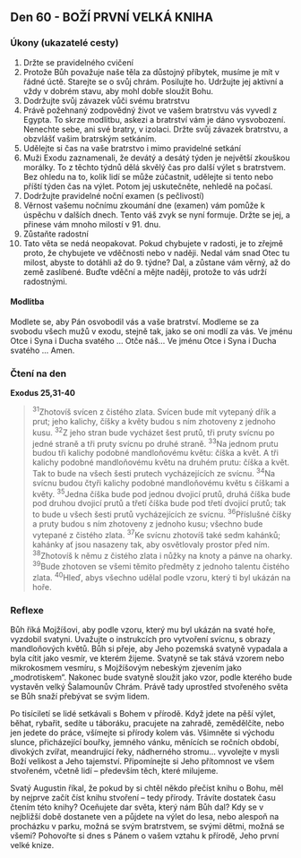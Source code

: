 ## Den 60 - BOŽÍ PRVNÍ VELKÁ KNIHA

### Úkony (ukazatelé cesty)

1. Držte se pravidelného cvičení
1. Protože Bůh považuje naše těla za důstojný příbytek, musíme je mít v řádné úctě. Starejte se o svůj chrám. Posilujte ho. Udržujte jej aktivní a vždy v dobrém stavu, aby mohl dobře sloužit Bohu.
1. Dodržujte svůj závazek vůči svému bratrstvu
1. Právě požehnaný zodpovědný život ve vašem bratrstvu vás vyvedl z Egypta. To skrze modlitbu, askezi a bratrství vám je dáno vysvobození. Nenechte sebe, ani své bratry, v izolaci. Držte svůj závazek bratrstvu, a obzvlášť vašim bratrským setkáním.
1. Udělejte si čas na vaše bratrstvo i mimo pravidelné setkání
1. Muži Exodu zaznamenali, že devátý a desátý týden je největší zkouškou morálky. To z těchto týdnů dělá skvělý čas pro další výlet s bratrstvem. Bez ohledu na to, kolik lidí se může zúčastnit, udělejte si tento nebo příští týden čas na výlet. Potom jej uskutečněte, nehledě na počasí.
1. Dodržujte pravidelné noční examen (s pečlivostí)
1. Věrnost vašemu nočnímu zkoumání dne (examen) vám pomůže k úspěchu v dalších dnech. Tento váš zvyk se nyní formuje. Držte se jej, a přinese vám mnoho milostí v 91. dnu.
1. Zůstaňte radostní
1. Tato věta se nedá neopakovat. Pokud chybujete v radosti, je to zřejmě proto, že chybujete ve vděčnosti nebo v naději. Nedal vám snad Otec tu milost, abyste to dotáhli až do 9. týdne? Dal, a zůstane vám věrný, až do země zaslíbené. Buďte vděční a mějte naději, protože to vás udrží radostnými.

#### Modlitba

Modlete se, aby Pán osvobodil vás a vaše bratrství.
Modleme se za svobodu všech mužů v exodu, stejně tak, jako se oni modlí za vás.
Ve jménu Otce i Syna i Ducha svatého … Otče náš… Ve jménu Otce i Syna i Ducha svatého … Amen.

### Čtení na den

**Exodus 25,31-40**

> <sup>31</sup>Zhotovíš svícen z čistého zlata. Svícen bude mít vytepaný dřík a prut; jeho kalichy, číšky a květy budou s ním zhotoveny z jednoho kusu.
> <sup>32</sup>Z jeho stran bude vycházet šest prutů, tři pruty svícnu po jedné straně a tři pruty svícnu po druhé straně.
> <sup>33</sup>Na jednom prutu budou tři kalichy podobné mandloňovému květu: číška a květ. A tři kalichy podobné mandloňovému květu na druhém prutu: číška a květ. Tak to bude na všech šesti prutech vycházejících ze svícnu.
> <sup>34</sup>Na svícnu budou čtyři kalichy podobné mandloňovému květu s číškami a květy.
> <sup>35</sup>Jedna číška bude pod jednou dvojicí prutů, druhá číška bude pod druhou dvojicí prutů a třetí číška bude pod třetí dvojicí prutů; tak to bude u všech šesti prutů vycházejících ze svícnu.
> <sup>36</sup>Příslušné číšky a pruty budou s ním zhotoveny z jednoho kusu; všechno bude vytepané z čistého zlata.
> <sup>37</sup>Ke svícnu zhotovíš také sedm kahánků; kahánky ať jsou nasazeny tak, aby osvětlovaly prostor před ním.
> <sup>38</sup>Zhotovíš k němu z čistého zlata i nůžky na knoty a pánve na oharky.
> <sup>39</sup>Bude zhotoven se všemi těmito předměty z jednoho talentu čistého zlata.
> <sup>40</sup>Hleď, abys všechno udělal podle vzoru, který ti byl ukázán na hoře.

### Reflexe

Bůh říká Mojžíšovi, aby podle vzoru, který mu byl ukázán na svaté hoře, vyzdobil svatyni. Uvažujte o instrukcích pro
vytvoření svícnu, s obrazy mandloňových květů. Bůh si přeje, aby Jeho pozemská svatyně vypadala a byla cítit jako
vesmír, ve kterém žijeme. Svatyně se tak stává vzorem nebo mikrokosmem vesmíru, s Mojžíšovým nebeským
zjevením jako „modrotiskem“. Nakonec bude svatyně sloužit jako vzor, podle kterého bude vystavěn velký
Šalamounův Chrám. Právě tady uprostřed stvořeného světa se Bůh snaží přebývat se svým lidem.

Po tisíciletí se lidé setkávali s Bohem v přírodě. Když jdete na pěší výlet, běhat, rybařit, sedíte u táboráku, pracujete na
zahradě, zemědělčíte, nebo jen jedete do práce, všímejte si přírody kolem vás. Všimněte si východu slunce, přicházející
bouřky, jemného vánku, měnících se ročních období, divokých zvířat, meandrující řeky, nádherného stromu…
vyvolejte v mysli Boží velikost a Jeho tajemství. Připomínejte si Jeho přítomnost ve všem stvořeném, včetně lidí –
především těch, které milujeme.

Svatý Augustin říkal, že pokud by si chtěl někdo přečíst knihu o Bohu, měl by nejprve začít číst knihu stvoření – tedy
přírody. Trávíte dostatek času čtením této knihy? Oceňujete dar světa, který nám Bůh dal? Kdy se v nejbližší době
dostanete ven a půjdete na výlet do lesa, nebo alespoň na procházku v parku, možná se svým bratrstvem, se svými
dětmi, možná se všemi? Pohovořte si dnes s Pánem o vašem vztahu k přírodě, Jeho první velké knize.
